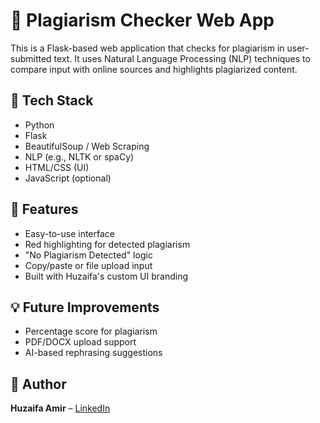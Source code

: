 # 🧠 Plagiarism Checker Web App

This is a Flask-based web application that checks for plagiarism in user-submitted text.
It uses Natural Language Processing (NLP) techniques to compare input with online sources and highlights plagiarized content.

## 🔧 Tech Stack
- Python
- Flask
- BeautifulSoup / Web Scraping
- NLP (e.g., NLTK or spaCy)
- HTML/CSS (UI)
- JavaScript (optional)

## 🚀 Features
- Easy-to-use interface
- Red highlighting for detected plagiarism
- "No Plagiarism Detected" logic
- Copy/paste or file upload input
- Built with Huzaifa's custom UI branding

## 💡 Future Improvements
- Percentage score for plagiarism
- PDF/DOCX upload support
- AI-based rephrasing suggestions



## 📌 Author
**Huzaifa Amir** – [LinkedIn](https://www.linkedin.com/in/huzaifa-amir-ha)
